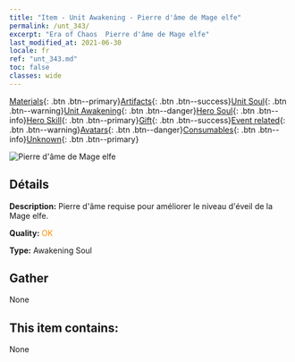 ```yaml
---
title: "Item - Unit Awakening - Pierre d'âme de Mage elfe"
permalink: /unt_343/
excerpt: "Era of Chaos  Pierre d'âme de Mage elfe"
last_modified_at: 2021-06-30
locale: fr
ref: "unt_343.md"
toc: false
classes: wide
---
```

 [Materials](/ItemsFR/){: .btn .btn--primary}[Artifacts](/ItemsFR/Artifacts/){: .btn .btn--success}[Unit Soul](/ItemsFR/UnitSoul/){: .btn .btn--warning}[Unit Awakening](/ItemsFR/UnitAwakening/){: .btn .btn--danger}[Hero Soul](/ItemsFR/HeroSoul/){: .btn .btn--info}[Hero Skill](/ItemsFR/HeroSkill/){: .btn .btn--primary}[Gift](/ItemsFR/Gift/){: .btn .btn--success}[Event related](/ItemsFR/Events/){: .btn .btn--warning}[Avatars](/ItemsFR/Avatars/){: .btn .btn--danger}[Consumables](/ItemsFR/Consumables/){: .btn .btn--info}[Unknown](/ItemsFR/Unknown/){: .btn .btn--primary}

 ![Pierre d'âme de Mage elfe](/images/u/tia_mofaxianling.jpg)

## Détails
 **Description:** Pierre d'âme requise pour améliorer le niveau d'éveil de la Mage elfe.

 **Quality:** <span style="color: #FF8C00">OK</span>

 **Type:** Awakening Soul

## Gather

  None

## This item contains:

  None

